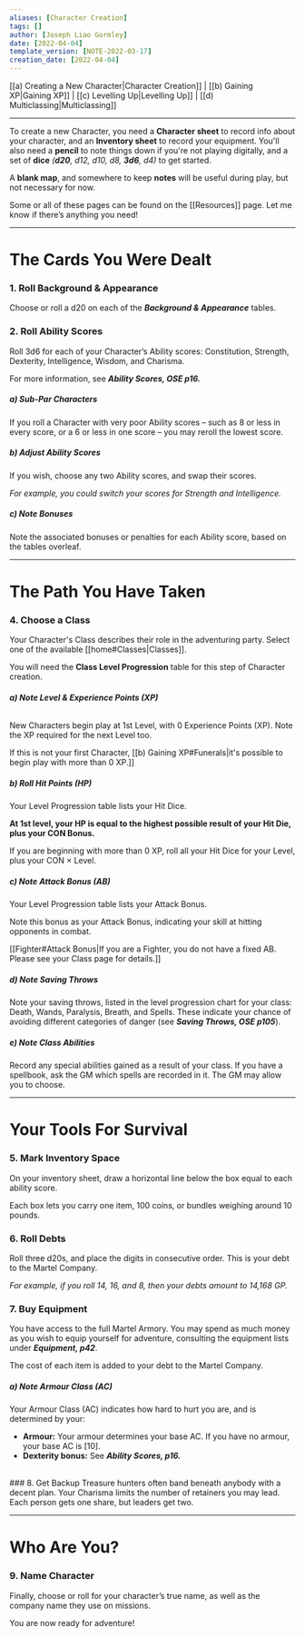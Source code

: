 ```yaml
---
aliases: [Character Creation]
tags: []
author: [Joseph Liao Gormley]
date: [2022-04-04]
template_version: [NOTE-2022-03-17]
creation_date: [2022-04-04]
---
```

[[a) Creating a New Character|Character Creation]] | [[b) Gaining XP|Gaining XP]] | [[c) Levelling Up|Levelling Up]] | [[d) Multiclassing|Multiclassing]]
___
To create a new Character, you need a **Character sheet** to record info about your character, and an **Inventory sheet** to record your equipment. You'll also need a **pencil** to note things down if you're not playing digitally, and a set of **dice** *(**d20**, d12, d10, d8, **3d6**, d4)* to get started.

A **blank map**, and somewhere to keep **notes** will be useful during play, but not necessary for now.

Some or all of these pages can be found on the [[Resources]] page. Let me know if there’s anything you need!

___
# The Cards You Were Dealt
### 1. Roll Background & Appearance
Choose or roll a d20 on each of the ***Background & Appearance*** tables. <!-- #Revisit -->
<br>
### 2. Roll Ability Scores
Roll 3d6 for each of your Character’s Ability scores: Constitution, Strength, Dexterity, Intelligence, Wisdom, and Charisma.

For more information, see ***Ability Scores, OSE p16.***  <!-- #Revisit -->

<!-- #### Online Character Generation
Steps 1-3 involve a lot of rolling, so to have those results automatically generated, click here.-->
##### ***a) Sub-Par Characters***
If you roll a Character with very poor Ability scores – such as 8 or less in every score, or a 6 or less in one score – you may reroll the lowest score.

##### ***b) Adjust Ability Scores***
If you wish, choose any two Ability scores, and swap their scores.

*For example, you could switch your scores for Strength and Intelligence.*

##### ***c) Note Bonuses***
Note the associated bonuses or penalties for each Ability score, based on the tables overleaf. <!-- #Revisit -->

___
# The Path You Have Taken
### 4. Choose a Class
Your Character's Class describes their role in the adventuring party. Select one of the available [[home#Classes|Classes]].

You will need the **Class Level Progression** table for this step of Character creation.<!-- #Revisit -->

###### ***a) Note Level & Experience Points (XP)***
New Characters begin play at 1st Level, with 0 Experience Points (XP). Note the XP required for the next Level too.

If this is not your first Character, [[b) Gaining XP#Funerals|it's possible to begin play with more than 0 XP.]]

##### ***b) Roll Hit Points (HP)***
Your Level Progression table lists your Hit Dice.

**At 1st level, your HP is equal to the highest possible result of your Hit Die, plus your CON Bonus.**

If you are beginning with more than 0 XP, roll all your Hit Dice for your Level, plus your CON $\times$ Level.

##### ***c) Note Attack Bonus (AB)***
Your Level Progression table lists your Attack Bonus. 

Note this bonus as your Attack Bonus, indicating your skill at hitting opponents in combat.

[[Fighter#Attack Bonus|If you are a Fighter, you do not have a fixed AB. Please see your Class page for details.]]

##### ***d) Note Saving Throws***
Note your saving throws, listed in the level progression chart for your class: Death, Wands, Paralysis, Breath, and Spells. These indicate your chance of avoiding different categories of danger (see ***Saving Throws, OSE p105***).

##### ***e) Note Class Abilities***
Record any special abilities gained as a result of your class. If you have a spellbook, ask the GM which spells are recorded in it. The GM may allow you to choose.

___
# Your Tools For Survival
### 5. Mark Inventory Space
On your inventory sheet, draw a horizontal line below the box equal to each ability score.

Each box lets you carry one item, 100 coins, or bundles weighing around 10 pounds.
<br>
### 6. Roll Debts
Roll three d20s, and place the digits in consecutive order. This is your debt to the Martel Company.

*For example, if you roll 14, 16, and 8, then your debts amount to 14,168 GP.*
<br>
### 7. Buy Equipment
You have access to the full Martel Armory. You may spend as much money as you wish to equip yourself for adventure, consulting the equipment lists under ***Equipment, p42***.

The cost of each item is added to your debt to the Martel Company. <!-- #Revisit -->

##### ***a) Note Armour Class (AC)***
Your Armour Class (AC) indicates how hard to hurt you are, and is determined by your:
- **Armour:** Your armour determines your base AC. If you have no armour, your base AC is [10].
- **Dexterity bonus:** See ***Ability Scores, p16.*** <!-- #Revisit -->
<br>
### 8. Get Backup
Treasure hunters often band beneath anybody with a decent plan. Your Charisma limits the number of retainers you may lead. Each person gets one share, but leaders get two.

___
# Who Are You?
### 9. Name Character
Finally, choose or roll for your character’s true name, as well as the company name they use on missions.

You are now ready for adventure!


